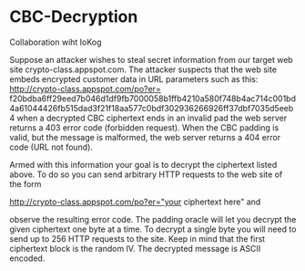 # CBC-Decryption

Collaboration wiht IoKog

Suppose an attacker wishes to steal secret information from our target web site crypto-class.appspot.com. The attacker suspects that the web site embeds encrypted customer data in URL parameters such as this: http://crypto-class.appspot.com/po?er= f20bdba6ff29eed7b046d1df9fb7000058b1ffb4210a580f748b4ac714c001bd4a61044426fb515dad3f21f18aa577c0bdf302936266926ff37dbf7035d5eeb4
when a decrypted CBC ciphertext ends in an invalid pad the web server returns a 403 error code (forbidden request). When the CBC padding is valid, but the message is malformed, the web server returns a 404 error code (URL not found).

Armed with this information your goal is to decrypt the ciphertext listed above. To do so you can send arbitrary HTTP requests to the web site of the form

http://crypto-class.appspot.com/po?er="your ciphertext here" and

observe the resulting error code. The padding oracle will let you decrypt the given ciphertext one byte at a time. To decrypt a single byte you will need to send up to 256 HTTP requests to the site. Keep in mind that the first ciphertext block is the random IV. The decrypted message is ASCII encoded.
